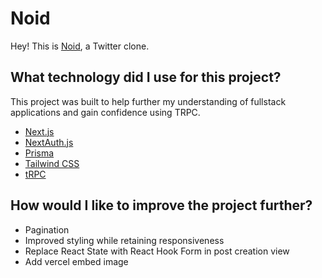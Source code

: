 # Noid

Hey! This is [Noid](https://noid-maxwellyoung.vercel.app/), a Twitter clone.

## What technology did I use for this project?

This project was built to help further my understanding of fullstack applications and gain confidence using TRPC.

- [Next.js](https://nextjs.org)
- [NextAuth.js](https://next-auth.js.org)
- [Prisma](https://prisma.io)
- [Tailwind CSS](https://tailwindcss.com)
- [tRPC](https://trpc.io)

## How would I like to improve the project further?

- Pagination
- Improved styling while retaining responsiveness
- Replace React State with React Hook Form in post creation view
- Add vercel embed image 